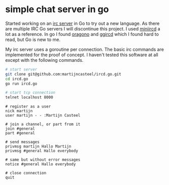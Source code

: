 # simple chat server in go

Started working on an [irc server](https://tools.ietf.org/html/rfc1459) in Go to try out a new language. As there are multiple IRC Go servers I will discontinue this project. I used [miniircd](https://github.com/jrosdahl/miniircd) a lot as a reference. In go I found [oragono](https://github.com/oragono/oragono) and [ggircd](https://github.com/fimad/ggircd) which I found hard to read, but Go is new to me. 

My irc server uses a goroutine per connection. The basic irc commands are implemented for the proof of concept. I haven't tested this software at all except with the following commands.

```bash
# start server
git clone git@github.com:martijncasteel/ircd.go.git
cd ircd.go
go run ircd.go

# start tcp connection
telnet localhost 8000
```

```
# register as a user
nick martijn
user martijn - - :Martijn Casteel

# join a channel, or part from it
join #general
part #general

# send messages
privmsg martijn Hallo Martijn
privmsg #general Hallo everybody

# same but without error messages
notice #general Hallo everybody

# close connection
quit
```
